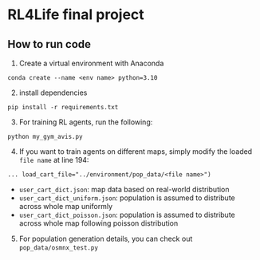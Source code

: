# RL4Life final project

## How to run code
1. Create a virtual environment with Anaconda
```
conda create --name <env name> python=3.10
```
2. install dependencies
```
pip install -r requirements.txt
```
3. For training RL agents, run the following:
```
python my_gym_avis.py
```
4. If you want to train agents on different maps, simply modify the loaded `file name` at line 194:
```
... load_cart_file="../environment/pop_data/<file name>")
```
- `user_cart_dict.json`: map data based on real-world distribution
- `user_cart_dict_uniform.json`: population is assumed to distribute across whole map uniformly
- `user_cart_dict_poisson.json`: population is assumed to distribute across whole map following poisson distribution
5. For population generation details, you can check out `pop_data/osmnx_test.py`